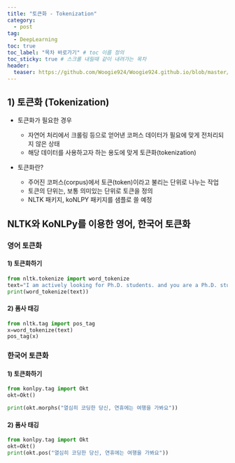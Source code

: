 ```yaml
---
title: "토큰화 - Tokenization"
category:
  - post
tag:
  - DeepLearning
toc: true
toc_label: "목차 바로가기" # toc 이름 정의
toc_sticky: true # 스크롤 내릴때 같이 내려가는 목차
header:
  teaser: https://github.com/Woogie924/Woogie924.github.io/blob/master/assets/images/myLogo.png?raw=true
---
```


## 1) 토큰화 (Tokenization)

- 토큰화가 필요한 경우

  - 자연어 처리에서 크롤링 등으로 얻어낸 코퍼스 데이터가 필요에 맞게 전처리되지 않은 상태
  - 해당 데이터를 사용하고자 하는 용도에 맞게 토큰화(tokenization)

- 토큰화란?
  - 주어진 코퍼스(corpus)에서 토큰(token)이라고 불리는 단위로 나누는 작업
  - 토큰의 단위는, 보통 의미있는 단위로 토큰을 정의
  - NLTK 패키지, koNLPY 패키지를 샘플로 쓸 예정

## NLTK와 KoNLPy를 이용한 영어, 한국어 토큰화

### 영어 토큰화

#### 1) 토큰화하기

```python
from nltk.tokenize import word_tokenize
text="I am actively looking for Ph.D. students. and you are a Ph.D. student."
print(word_tokenize(text))
```

#### 2) 품사 태깅

```python
from nltk.tag import pos_tag
x=word_tokenize(text)
pos_tag(x)
```

### 한국어 토큰화

#### 1) 토큰화하기

```python
from konlpy.tag import Okt
okt=Okt()

print(okt.morphs("열심히 코딩한 당신, 연휴에는 여행을 가봐요"))
```

#### 2) 품사 태깅

```python
from konlpy.tag import Okt
okt=Okt()
print(okt.pos("열심히 코딩한 당신, 연휴에는 여행을 가봐요"))
```
